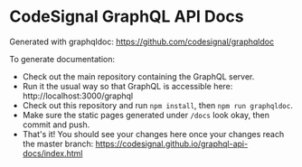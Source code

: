 # CodeSignal GraphQL API Docs

Generated with graphqldoc:
https://github.com/codesignal/graphqldoc

To generate documentation:
- Check out the main repository containing the GraphQL server.
- Run it the usual way so that GraphQL is accessible here: http://localhost:3000/graphql
- Check out this repository and run `npm install`, then `npm run graphqldoc`.
- Make sure the static pages generated under `/docs` look okay, then commit and push.
- That's it! You should see your changes here once your changes reach the master branch: https://codesignal.github.io/graphql-api-docs/index.html
